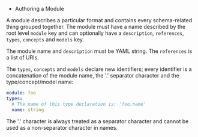* Authoring a Module

A module describes a particular format and contains every schema-related thing
grouped together. The module must have a name described by the root level
`module` key and can optionally have a `description`, `references`, `types`,
`concepts` and `models` key.

The module name and `description` must be YAML string. The `references` is a
list of URIs.

The `types`, `concepts` and `models` declare new identifiers; every identifier
is a concatenation of the module name, the '.' separator character and the
type/concept/model name:

```yaml
module: foo
types:
  # The name of this type declaration is: 'foo.name'
  name: string
```

The '.' character is always treated as a separator character and cannot be used
as a non-separator character in names.
